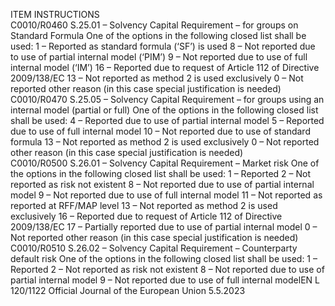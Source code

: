  
ITEM  INSTRUCTIONS  
C0010/R0460  S.25.01 – Solvency Capital 
Requirement – for groups 
on Standard Formula  One of the options in the following closed list shall be used: 
1 – Reported as standard formula (‘SF’) is used 
8 – Not reported due to use of partial internal model (‘PIM’) 
9 – Not reported due to use of full internal model (‘IM’) 
16 – Reported due to request of Article 112 of Directive 2009/138/EC 
13 – Not reported as method 2 is used exclusively 
0 – Not reported other reason (in this case special justification is needed)  
C0010/R0470  S.25.05 – Solvency Capital 
Requirement – for groups 
using an internal model 
(partial or full)  One of the options in the following closed list shall be used: 
4 – Reported due to use of partial internal model 
5 – Reported due to use of full internal model 
10 – Not reported due to use of standard formula 
13 – Not reported as method 2 is used exclusively 
0 – Not reported other reason (in this case special justification is needed)  
C0010/R0500  S.26.01 – Solvency Capital 
Requirement – Market risk  One of the options in the following closed list shall be used: 
1 – Reported 
2 – Not reported as risk not existent 
8 – Not reported due to use of partial internal model 
9 – Not reported due to use of full internal model 
11 – Not reported as reported at RFF/MAP level 
13 – Not reported as method 2 is used exclusively 
16 – Reported due to request of Article 112 of Directive 2009/138/EC 
17 – Partially reported due to use of partial internal model 
0 – Not reported other reason (in this case special justification is needed)  
C0010/R0510  S.26.02 – Solvency Capital 
Requirement – 
Counterparty default risk  One of the options in the following closed list shall be used: 
1 – Reported 
2 – Not reported as risk not existent 
8 – Not reported due to use of partial internal model 
9 – Not reported due to use of full internal modelEN  L 120/1122 Official Journal of the European Union 5.5.2023